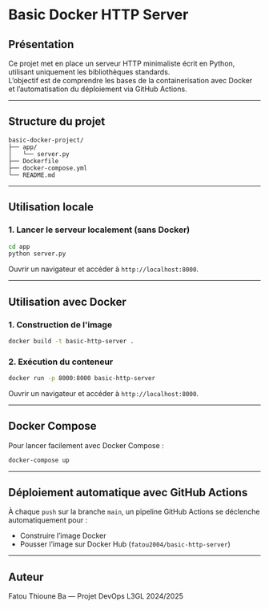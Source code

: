 # Basic Docker HTTP Server

## Présentation

Ce projet met en place un serveur HTTP minimaliste écrit en Python, utilisant uniquement les bibliothèques standards.  
L’objectif est de comprendre les bases de la containerisation avec Docker et l’automatisation du déploiement via GitHub Actions.

---

## Structure du projet

```
basic-docker-project/
├── app/
│   └── server.py
├── Dockerfile
├── docker-compose.yml
└── README.md
```

---

## Utilisation locale

### 1. Lancer le serveur localement (sans Docker)

```bash
cd app
python server.py
```

Ouvrir un navigateur et accéder à `http://localhost:8000`.

---

## Utilisation avec Docker

### 1. Construction de l'image

```bash
docker build -t basic-http-server .
```

### 2. Exécution du conteneur

```bash
docker run -p 8000:8000 basic-http-server
```

Ouvrir un navigateur et accéder à `http://localhost:8000`.

---

## Docker Compose

Pour lancer facilement avec Docker Compose :

```bash
docker-compose up
```

---

## Déploiement automatique avec GitHub Actions

À chaque `push` sur la branche `main`, un pipeline GitHub Actions se déclenche automatiquement pour :
- Construire l’image Docker
- Pousser l’image sur Docker Hub (`fatou2004/basic-http-server`)

---

## Auteur

Fatou Thioune Ba — Projet DevOps L3GL 2024/2025
